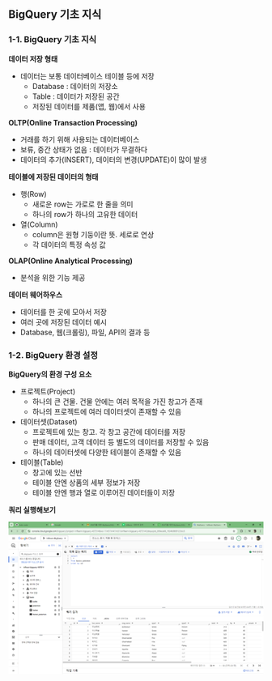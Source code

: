 ## BigQuery 기초 지식

### **1-1. BigQuery 기초 지식**

**데이터 저장 형태**

- 데이터는 보통 데이터베이스 테이블 등에 저장
    - Database : 데이터의 저장소
    - Table : 데이터가 저장된 공간
    - 저장된 데이터를 제품(앱, 웹)에서 사용

**OLTP(Online Transaction Processing)**

- 거래를 하기 위해 사용되는 데이터베이스
- 보류, 중간 상태가 없음 : 데이터가 무결하다
- 데이터의 추가(INSERT), 데이터의 변경(UPDATE)이 많이 발생

**테이블에 저장된 데이터의 형태**

- 행(Row)
    - 새로운 row는 가로로 한 줄을 의미
    - 하나의 row가 하나의 고유한 데이터
- 열(Column)
    - column은 원형 기둥이란 뜻. 세로로 연상
    - 각 데이터의 특정 속성 값

**OLAP(Online Analytical Processing)**

- 분석을 위한 기능 제공

**데이터 웨어하우스**

- 데이터를 한 곳에 모아서 저장
- 여러 곳에 저장된 데이터 예시
- Database, 웹(크롤링), 파일, API의 결과 등

### **1-2. BigQuery 환경 설정**

**BigQuery의 환경 구성 요소**

- 프로젝트(Project)
    - 하나의 큰 건물. 건물 안에는 여러 목적을 가진 창고가 존재
    - 하나의 프로젝트에 여러 데이터셋이 존재할 수 있음
- 데이터셋(Dataset)
    - 프로젝트에 있는 창고. 각 창고 공간에 데이터를 저장
    - 판매 데이터, 고객 데이터 등 별도의 데이터를 저장할 수 있음
    - 하나의 데이터셋에 다양한 테이블이 존재할 수 있음
- 테이블(Table)
    - 창고에 있는 선반
    - 테이블 안엔  상품의 세부 정보가 저장
    - 테이블 안엔 행과 열로 이루어진 데이터들이 저장

**쿼리 실행해보기**

![2-1](../SQL/image/Section_2/2-1.png)